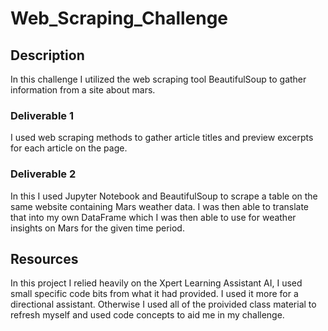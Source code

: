 # Web_Scraping_Challenge

## Description
In this challenge I utilized the web scraping tool BeautifulSoup to gather information from a site about mars.

### Deliverable 1 
I used web scraping methods to gather article titles and preview excerpts for each article on the page.

### Deliverable 2
In this I used Jupyter Notebook and BeautifulSoup to scrape a table on the same website containing Mars weather data. I was then able to translate that into my own DataFrame which I was then able to use for weather insights on Mars for the given time period.

## Resources
In this project I relied heavily on the Xpert Learning Assistant AI, I used small specific code bits from what it had provided. I used it more for a directional assistant. Otherwise I used all of the proivided class material to refresh myself and used code concepts to aid me in my challenge.